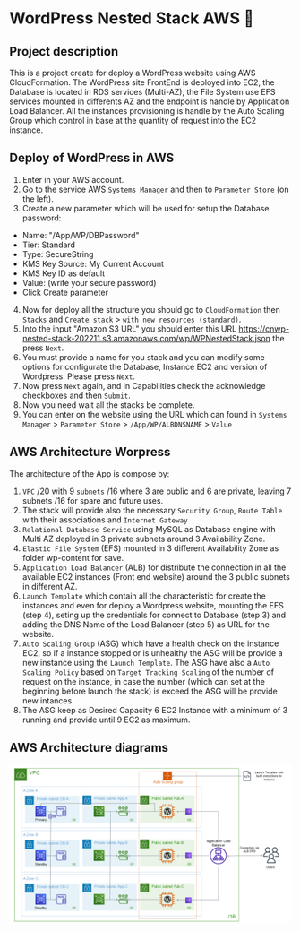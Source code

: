 # WordPress Nested Stack AWS :rocket:

## Project description
This is a project create for deploy a WordPress website using AWS CloudFormation.
The WordPress site FrontEnd is deployed into EC2, the Database is located in RDS services (Multi-AZ), the File System use EFS services mounted in differents AZ and the endpoint is handle by Application Load Balancer. All the instances provisioning is handle by the Auto Scaling Group which control in base at the quantity of request into the EC2 instance.


## Deploy of WordPress in AWS

1. Enter in your AWS account.
2. Go to the service AWS `Systems Manager` and then to `Parameter Store` (on the left).
3. Create a new parameter which will be used for setup the Database password:
* Name: "/App/WP/DBPassword"
* Tier: Standard
* Type: SecureString
* KMS Key Source: My Current Account
* KMS Key ID as default 
* Value: (write your secure password)
* Click Create parameter
4. Now for deploy all the structure you should go to `CloudFormation` then `Stacks` and `Create stack` > `with new resources (standard)`.
5. Into the input "Amazon S3 URL" you should enter this URL https://cnwp-nested-stack-202211.s3.amazonaws.com/wp/WPNestedStack.json the press `Next`.
6. You must provide a name for you stack and you can modify some options for configurate the Database, Instance EC2 and version of Wordpress. Please press `Next`.
7. Now press `Next` again, and in Capabilities check the acknowledge checkboxes and then `Submit`.
8. Now you need wait all the stacks be complete.
9. You can enter on the website using the URL which can found in `Systems Manager` > `Parameter Store` > `/App/WP/ALBDNSNAME` > `Value`


## AWS Architecture Worpress
The architecture of the App is compose by: 
1. `VPC` /20 with 9 `subnets` /16 where 3 are public and 6 are private, leaving 7 subnets /16 for spare and future uses.
2. The stack will provide also the necessary `Security Group`, `Route Table` with their associations and `Internet Gateway`
3. `Relational Database Service` using MySQL as Database engine with Multi AZ deployed in 3 private subnets around 3 Availability Zone.
4. `Elastic File System` (EFS) mounted in 3 different Availability Zone as folder wp-content for save.
5. `Application Load Balancer` (ALB) for distribute the connection in all the available EC2 instances (Front end website) around the 3 public subnets in different AZ.
6. `Launch Template` which contain all the characteristic for create the instances and even for deploy a Wordpress website, mounting the EFS (step 4), seting up the credentials for connect to Database (step 3) and adding the DNS Name of the Load Balancer (step 5) as URL for the website.
7. `Auto Scaling Group` (ASG) which have a health check on the instance EC2, so if a instance stopped or is unhealthy the ASG will be provide a new instance using the `Launch Template`. The ASG have also a `Auto Scaling Policy` based on `Target Tracking Scaling` of the number of request on the instance, in case the number (which can set at the beginning before launch the stack) is exceed the ASG will be provide new intances.
8. The ASG keep as Desired Capacity 6 EC2 Instance with a minimum of 3 running and provide until 9 EC2 as maximum.


## AWS Architecture diagrams
![App Architecture](https://github.com/hcaman/aws-cfn-stacks/blob/master/nested/wp/2-WPArchImg.png?raw=true)
